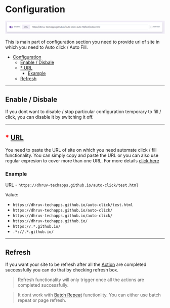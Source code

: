 # Configuration

![Configuration](/assets/img/configuration.PNG)

 This is main part of configuration section you need to provide url of site in which you need to Auto click / Auto Fill.
- [Configuration](#configuration)
  - [Enable / Disbale](#enable--disbale)
  - [* URL](#url)
    - [Example](#example)
  - [Refresh](#refresh)

---

## Enable / Disbale
If you dont want to disable / stop particular configuration temporary to fill / click, you can disable it by switching it off.

---

## <span style="color:red;">*</span> [URL](configuration/url.md)
You need to paste the URL of site on which you need automate click / fill functionality. You can simply copy and paste the URL or you can also use regular expresion to cover more than one URL. For more details [click here](configuration/URL.md)



### Example

URL - `https://dhruv-techapps.github.io/auto-click/test.html`

Value:

* `https://dhruv-techapps.github.io/auto-click/test.html`
* `https://dhruv-techapps.github.io/auto-click/`
* `https://dhruv-techapps.github.io/auto-click/`
* `https://dhruv-techapps.github.io/`
* `https://.*.github.io/`
* `.*://.*.github.io/`

---

## Refresh
If you want your site to be refresh after all the [Action](action.md) are completed successfully you can do that by checking refresh box.

> Refresh functionality will only trigger once all the actions are completed successfully.


> It dont work with [Batch Repeat](batch-repeat.md) functionlity. You can either use batch repeat or page refresh.
